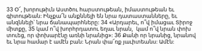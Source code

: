 33 Օ՜, խորութիւն Աստծու հարստութեան, իմաստութեան եւ գիտութեան: Ինչքա՜ն անքննելի են նրա դատաստանները, եւ անզննելի՝ նրա ճանապարհները:
34 «Արդարեւ, ո՞վ իմացաւ Տիրոջ միտքը,
35 կամ ո՞վ խորհրդատու եղաւ նրան,  կամ ո՞վ նրան փոխ տուեց,
որ փոխարէնը առնի նրանից»:
36 Քանի որ նրանից, նրանով եւ նրա համար է ամէն բան: Նրան փա՜ռք յաւիտեանս: Ամէն:
